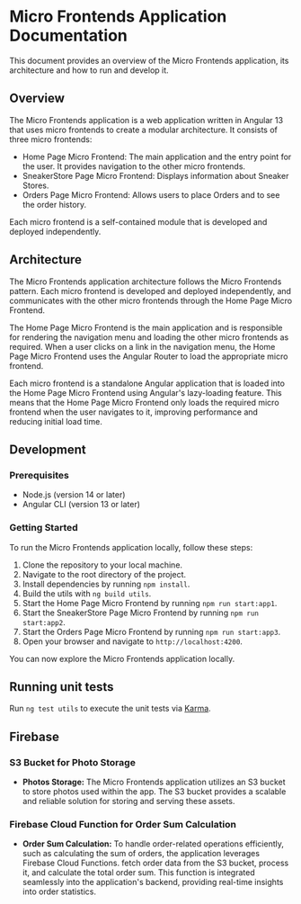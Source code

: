 Micro Frontends Application Documentation
=========================================

This document provides an overview of the Micro Frontends application, its architecture and how to run and develop it.

Overview
--------

The Micro Frontends application is a web application written in Angular 13 that uses micro frontends to create a modular architecture. It consists of three micro frontends:

-   Home Page Micro Frontend: The main application and the entry point for the user. It provides navigation to the other micro frontends.
-   SneakerStore Page Micro Frontend: Displays information about Sneaker Stores.
-   Orders Page Micro Frontend: Allows users to place Orders and to see the order history.

Each micro frontend is a self-contained module that is developed and deployed independently.

Architecture
------------

The Micro Frontends application architecture follows the Micro Frontends pattern. Each micro frontend is developed and deployed independently, and communicates with the other micro frontends through the Home Page Micro Frontend.

The Home Page Micro Frontend is the main application and is responsible for rendering the navigation menu and loading the other micro frontends as required. When a user clicks on a link in the navigation menu, the Home Page Micro Frontend uses the Angular Router to load the appropriate micro frontend.

Each micro frontend is a standalone Angular application that is loaded into the Home Page Micro Frontend using Angular's lazy-loading feature. This means that the Home Page Micro Frontend only loads the required micro frontend when the user navigates to it, improving performance and reducing initial load time.

Development
-----------

### Prerequisites

-   Node.js (version 14 or later)
-   Angular CLI (version 13 or later)

### Getting Started

To run the Micro Frontends application locally, follow these steps:

1.  Clone the repository to your local machine.
2.  Navigate to the root directory of the project.
3.  Install dependencies by running `npm install`.
4.  Build the utils with `ng build utils`.
5. Start the Home Page Micro Frontend by running `npm run start:app1`.
6. Start the SneakerStore Page Micro Frontend by running `npm run start:app2`.
7. Start the Orders Page Micro Frontend by running `npm run start:app3`.
8. Open your browser and navigate to `http://localhost:4200`.

You can now explore the Micro Frontends application locally.

## Running unit tests

Run `ng test utils` to execute the unit tests via [Karma](https://karma-runner.github.io).

## Firebase

### S3 Bucket for Photo Storage

- **Photos Storage:** The Micro Frontends application utilizes an S3 bucket to store photos used within the app. The S3 bucket provides a scalable and reliable solution for storing and serving these assets.

### Firebase Cloud Function for Order Sum Calculation

- **Order Sum Calculation:** To handle order-related operations efficiently, such as calculating the sum of orders, the application leverages Firebase Cloud Functions. fetch order data from the S3 bucket, process it, and calculate the total order sum. This function is integrated seamlessly into the application's backend, providing real-time insights into order statistics.


